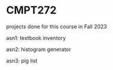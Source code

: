 # CMPT272

projects done for this course in Fall 2023

asn1: textbook inventory

asn2: histogram generator

asn3: pig list
